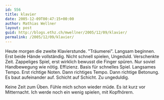 ```yaml
---
id: 556
title: klavier
date: 2005-12-09T00:47:15+00:00
author: Mathias Wellner
layout: post
guid: http://blogs.ethz.ch/mwellner/2005/12/09/klavier/
permalink: /2005/12/09/klavier/
---
```

Heute morgen die zweite Klavierstunde. "Träumerei". Langsam beginnen. Erst beide Hände vollständig. Nicht schnell spielen, Ungeduld. Verschenkte Zeit. Zappeliges Spiel, erst wirklich bewusst die Finger spüren. Nur soviel Handbewegung wie nötig. Effizienz. Basis für schnelles Spiel. Langsames Tempo. Erst richtige Noten. Dann richtiges Tempo. Dann richtige Betonung. Es baut aufeinander auf. Schicht auf Schicht. Zu ungeduldig. 

Keine Zeit zum Üben. Fühle mich schon wieder müde. Es ist kurz vor Mitternacht. Ich werde noch ein wenig spielen, mit Kopfhörern.